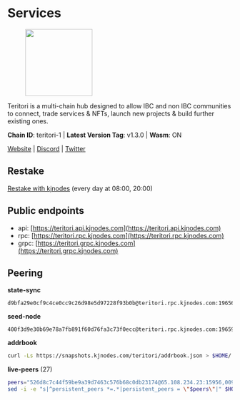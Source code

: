 # Services

<figure><img src="https://raw.githubusercontent.com/kj89/testnet_manuals/main/pingpub/logos/teritori.png" width="150" alt=""><figcaption></figcaption></figure>

Teritori is a multi-chain hub designed to allow IBC and non IBC communities  to connect, trade services & NFTs, launch new projects & build further existing ones.

**Chain ID**: teritori-1 | **Latest Version Tag**: v1.3.0 | **Wasm**: ON

[Website](https://teritori.com) | [Discord](https://discord.gg/teritori) | [Twitter](https://twitter.com/TeritoriNetwork)

## Restake

[Restake with kjnodes](https://restake.app/teritori/torivaloper184ln03hkpt75uhrrr26f66kvcqvf4yn4nc2xjm) (every day at 08:00, 20:00)
## Public endpoints

* api: [https://teritori.api.kjnodes.com](https://teritori.api.kjnodes.com)
* rpc: [https://teritori.rpc.kjnodes.com](https://teritori.rpc.kjnodes.com)
* grpc: [https://teritori.grpc.kjnodes.com](https://teritori.grpc.kjnodes.com)

## Peering

**state-sync**

```text
d9bfa29e0cf9c4ce0cc9c26d98e5d97228f93b0b@teritori.rpc.kjnodes.com:19656
```

**seed-node**

```text
400f3d9e30b69e78a7fb891f60d76fa3c73f0ecc@teritori.rpc.kjnodes.com:19659
```

**addrbook**
```bash
curl -Ls https://snapshots.kjnodes.com/teritori/addrbook.json > $HOME/.teritorid/config/addrbook.json
```

**live-peers** (27)
```bash
peers="526d8c7c44f59be9a39d7463c576b68c0db23174@65.108.234.23:15956,009e25e99e3f8fde86d283d4b8b0ce2f777cde53@138.201.8.248:53656,88a407d4749e1ccbb630f98ca44f304744d97864@38.242.141.168:26656,3bd3a20d7c8a26a20927289a7a6bffecf71de53e@51.81.155.97:10856,920f32f409bbb18b641cdc9513545e2e016c2c62@142.132.203.60:26656,d9bfa29e0cf9c4ce0cc9c26d98e5d97228f93b0b@65.109.88.38:19656,0b27217386756577e1eadf00c4169dc8f041e522@51.210.7.219:26656,8ac41af54dfd91c41de71cde222a55670f2f405d@141.95.65.73:15956,d856120f262134ebf13e1d2632d778b69e704208@65.108.4.188:15956,48980875839186e08e12ebf0d9a2803b45206833@65.109.92.241:38026,fec9760fec02405039ee0e90f80322b893e4ccef@65.144.145.234:26656,856c165de82fbd0489df9ec6ffaa0958c620e073@198.244.179.127:26656,5a98d637a16b16bf425a4a785c9d11a7d1e5b8a0@65.21.131.215:26736,ce3baba928ae06cd3ff0af20aec888a82ddffef7@54.37.129.171:26656,26175f13ada3d61c93bca342819fd5dc797bced0@65.109.58.226:28656,ec4126b26336cd61b335345df4ff2a3fbb79338a@65.109.92.240:20026,d43c09d1734e2135102621305aa3d15117b5d1b6@13.209.213.117:26656,a25a3a218a699e71e2a64edaa45f457dfd8507ba@65.21.148.206:26656,6ef7a8bc7a3cc0856594f12570e8f2282a099dcf@65.109.93.152:26796,46b7ae20e3cc4264076a91c3601f3894a021a80d@65.108.6.45:36656,3594b73f909a9c4b87cfe6a361ef8b2b51124dd5@65.109.69.59:15956,51eaf493facf36754411baa4f7b89355bd9cb3e7@195.201.63.87:42666,2f93424bd346b857bd5164eaac0b2bfd5fd644c0@144.91.127.252:26656,9c5393bb5611f8c3aaa0abde1ce753284c1428d0@141.95.34.175:27656,34b87bdfc1f0b6a11724cf45dda3ee66c9a4691c@38.146.3.176:15956,a7d96dc929824613315dcc1c90fee119f28cc51f@164.152.161.254:26656,d956d6180e96c62315a777b1a3ed8f1ebf873e80@38.242.232.202:29656"
sed -i -e "s|^persistent_peers *=.*|persistent_peers = \"$peers\"|" $HOME/.teritorid/config/config.toml
```
